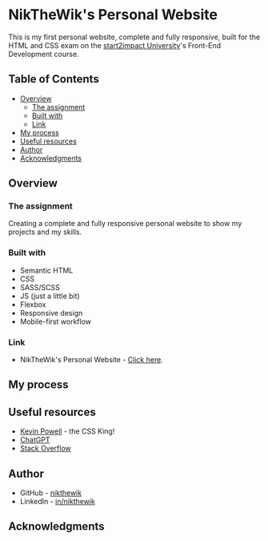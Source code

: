 # NikTheWik's Personal Website

This is my first personal website, complete and fully responsive, built for the HTML and CSS exam on the [start2impact University](https://www.start2impact.it/)'s Front-End Development course.

## Table of Contents

- [Overview](#overview)
  - [The assignment](#the-assignment)
  - [Built with](#built-with)
  - [Link](#link)
- [My process](#my-process)
- [Useful resources](#useful-resources)
- [Author](#author)
- [Acknowledgments](#acknowledgments)

## Overview

### The assignment

Creating a complete and fully responsive personal website to show my projects and my skills.

### Built with

- Semantic HTML
- CSS
- SASS/SCSS
- JS (just a little bit)
- Flexbox
- Responsive design
- Mobile-first workflow

### Link

- NikTheWik's Personal Website - [Click here](https://nikthewik.github.io/).

## My process



## Useful resources

- [Kevin Powell](https://www.youtube.com/@KevinPowell) - the CSS King!
- [ChatGPT](https://openai.com/blog/chatgpt)
- [Stack Overflow](https://stackoverflow.com/)

## Author

- GitHub - [nikthewik](https://github.com/nikthewik)
- LinkedIn - [in/nikthewik](https://linkedin.com/in/nikthewik)

## Acknowledgments

